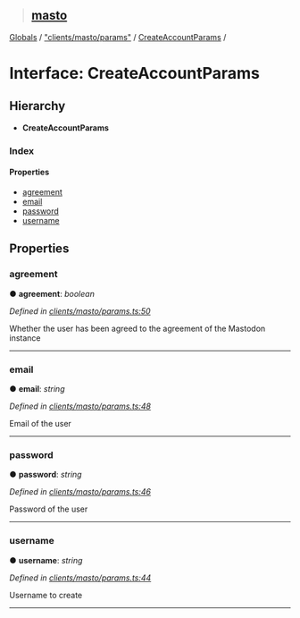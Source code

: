 > ## [masto](../README.md)

[Globals](../globals.md) / ["clients/masto/params"](../modules/_clients_masto_params_.md) / [CreateAccountParams](_clients_masto_params_.createaccountparams.md) /

# Interface: CreateAccountParams

## Hierarchy

* **CreateAccountParams**

### Index

#### Properties

* [agreement](_clients_masto_params_.createaccountparams.md#agreement)
* [email](_clients_masto_params_.createaccountparams.md#email)
* [password](_clients_masto_params_.createaccountparams.md#password)
* [username](_clients_masto_params_.createaccountparams.md#username)

## Properties

###  agreement

● **agreement**: *boolean*

*Defined in [clients/masto/params.ts:50](https://github.com/neet/masto.js/blob/80b1796/src/clients/masto/params.ts#L50)*

Whether the user has been agreed to the agreement of the Mastodon instance

___

###  email

● **email**: *string*

*Defined in [clients/masto/params.ts:48](https://github.com/neet/masto.js/blob/80b1796/src/clients/masto/params.ts#L48)*

Email of the user

___

###  password

● **password**: *string*

*Defined in [clients/masto/params.ts:46](https://github.com/neet/masto.js/blob/80b1796/src/clients/masto/params.ts#L46)*

Password of the user

___

###  username

● **username**: *string*

*Defined in [clients/masto/params.ts:44](https://github.com/neet/masto.js/blob/80b1796/src/clients/masto/params.ts#L44)*

Username to create

___